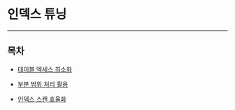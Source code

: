 # 인덱스 튜닝 

***

## 목차 

- [테이블 엑세스 최소화](index-tuning-1-table-access.md)

- [부분 범위 처리 활용](index-tuning-2-partial-processing.md)

- [인덱스 스캔 효율화](index-tuning-3-scan-optimization.md)
 